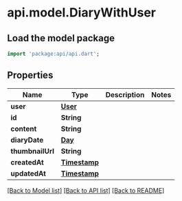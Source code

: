 # api.model.DiaryWithUser

## Load the model package
```dart
import 'package:api/api.dart';
```

## Properties
Name | Type | Description | Notes
------------ | ------------- | ------------- | -------------
**user** | [**User**](User.md) |  | 
**id** | **String** |  | 
**content** | **String** |  | 
**diaryDate** | [**Day**](Day.md) |  | 
**thumbnailUrl** | **String** |  | 
**createdAt** | [**Timestamp**](Timestamp.md) |  | 
**updatedAt** | [**Timestamp**](Timestamp.md) |  | 

[[Back to Model list]](../README.md#documentation-for-models) [[Back to API list]](../README.md#documentation-for-api-endpoints) [[Back to README]](../README.md)


